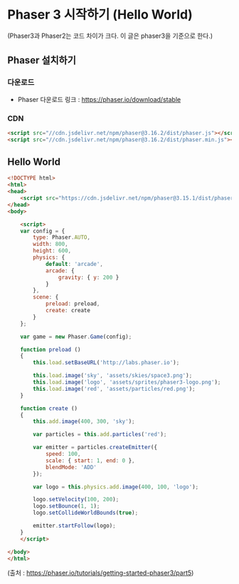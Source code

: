 # Phaser 3 시작하기 (Hello World)

(Phaser3과 Phaser2는 코드 차이가 크다. 이 글은 phaser3을 기준으로 한다.)

## Phaser 설치하기

### 다운로드

* Phaser 다운로드 링크 : https://phaser.io/download/stable

### CDN

```html
<script src="//cdn.jsdelivr.net/npm/phaser@3.16.2/dist/phaser.js"></script>
<script src="//cdn.jsdelivr.net/npm/phaser@3.16.2/dist/phaser.min.js"></script>
```

## Hello World

```html
<!DOCTYPE html>
<html>
<head>
    <script src="https://cdn.jsdelivr.net/npm/phaser@3.15.1/dist/phaser-arcade-physics.min.js"></script>
</head>
<body>

    <script>
    var config = {
        type: Phaser.AUTO,
        width: 800,
        height: 600,
        physics: {
            default: 'arcade',
            arcade: {
                gravity: { y: 200 }
            }
        },
        scene: {
            preload: preload,
            create: create
        }
    };

    var game = new Phaser.Game(config);

    function preload ()
    {
        this.load.setBaseURL('http://labs.phaser.io');

        this.load.image('sky', 'assets/skies/space3.png');
        this.load.image('logo', 'assets/sprites/phaser3-logo.png');
        this.load.image('red', 'assets/particles/red.png');
    }

    function create ()
    {
        this.add.image(400, 300, 'sky');

        var particles = this.add.particles('red');

        var emitter = particles.createEmitter({
            speed: 100,
            scale: { start: 1, end: 0 },
            blendMode: 'ADD'
        });

        var logo = this.physics.add.image(400, 100, 'logo');

        logo.setVelocity(100, 200);
        logo.setBounce(1, 1);
        logo.setCollideWorldBounds(true);

        emitter.startFollow(logo);
    }
    </script>

</body>
</html>
```
(출처 : https://phaser.io/tutorials/getting-started-phaser3/part5)